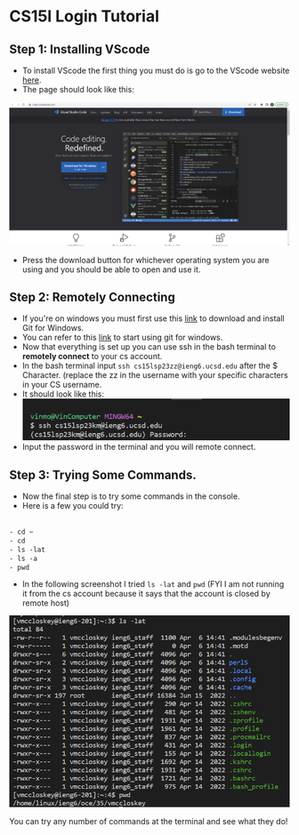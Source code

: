# CS15l Login Tutorial
## Step 1: Installing VScode
- To install VScode the first thing you must do is go to the VScode website [here](https://code.visualstudio.com/).
- The page should look like this:

![Image](vscodescreen.png)

- Press the download button for whichever operating system you are using and you should be able to open and use it.

## Step 2: Remotely Connecting
- If you're on windows you must first use this [link](https://gitforwindows.org/) to download and install Git for Windows.
- You can refer to this [link](https://stackoverflow.com/a/50527994) to start using git for windows.
- Now that everything is set up you can use ssh in the bash terminal to __remotely connect__ to your cs account.
- In the bash terminal input `ssh cs15lsp23zz@ieng6.ucsd.edu` after the $ Character. (replace the zz in the username with your specific characters in your CS username.
- It should look like this:
![Image](login.png)
- Input the password in the terminal and you will remote connect.

## Step 3: Trying Some Commands.
- Now the final step is to try some commands in the console.
- Here is a few you could try:
```

- cd ~
- cd
- ls -lat
- ls -a
- pwd

```
- In the following screenshot I tried `ls -lat` and `pwd` (FYI I am not running it from the cs account because it says that the account is closed by remote host)

![Image](command.png)

You can try any number of commands at the terminal and see what they do!

